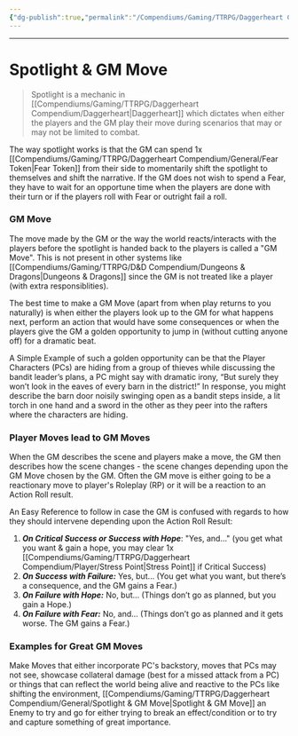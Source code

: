 ```yaml
---
{"dg-publish":true,"permalink":"/Compendiums/Gaming/TTRPG/Daggerheart Compendium/General/Spotlight & GM Move/"}
---
```



---
# Spotlight & GM Move
> Spotlight is a mechanic in [[Compendiums/Gaming/TTRPG/Daggerheart Compendium/Daggerheart\|Daggerheart]] which dictates when either the players and the GM play their move during scenarios that may or may not be limited to combat.

The way spotlight works is that the GM can spend 1x [[Compendiums/Gaming/TTRPG/Daggerheart Compendium/General/Fear Token\|Fear Token]] from their side to momentarily shift the spotlight to themselves and shift the narrative. If the GM does not wish to spend a Fear, they have to wait for an opportune time when the players are done with their turn or if the players roll with Fear or outright fail a roll. 

### GM Move
The move made by the GM or the way the world reacts/interacts with the players before the spotlight is handed back to the players is called a "GM Move". This is not present in other systems like [[Compendiums/Gaming/TTRPG/D&D Compendium/Dungeons & Dragons\|Dungeons & Dragons]] since the GM is not treated like a player (with extra responsiblities). 

The best time to make a GM Move (apart from when play returns to you naturally) is when either the players look up to the GM for what happens next, perform an action that would have some consequences or when the players give the GM a golden opportunity to jump in (without cutting anyone off) for a dramatic beat. 

A Simple Example of such a golden opportunity can be that the Player Characters (PCs) are hiding from a group of thieves while discussing the bandit leader’s plans, a PC might say with dramatic irony, “But surely they won’t look in the eaves of every barn in the district!” In response, you might describe the barn door noisily swinging open as a bandit steps inside, a lit torch in one hand and a sword in the other as they peer into the rafters where the characters are hiding.

### Player Moves lead to GM Moves
When the GM describes the scene and players make a move, the GM then describes how the scene changes - the scene changes depending upon the GM Move chosen by the GM. Often the GM move is either going to be a reactionary move to player's Roleplay (RP) or it will be a reaction to an Action Roll result.

An Easy Reference to follow in case the GM is confused with regards to how they should intervene depending upon the Action Roll Result:
1. ***On Critical Success or Success with Hope***: "Yes, and..." (you get what you want & gain a hope, you may clear 1x [[Compendiums/Gaming/TTRPG/Daggerheart Compendium/Player/Stress Point\|Stress Point]] if Critical Success)
2. ***On Success with Failure:*** Yes, but… (You get what you want, but there’s a consequence, and the GM gains a Fear.)
3. ***On Failure with Hope:*** No, but… (Things don’t go as planned, but you gain a Hope.)
4. ***On Failure with Fear:*** No, and… (Things don’t go as planned and it gets worse. The GM gains a Fear.)

### Examples for Great GM Moves
Make Moves that either incorporate PC's backstory, moves that PCs may not see, showcase collateral damage (best for a missed attack from a PC) or things that can reflect the world being alive and reactive to the PCs like shifting the environment, [[Compendiums/Gaming/TTRPG/Daggerheart Compendium/General/Spotlight & GM Move\|Spotlight & GM Move]] an Enemy to try and go for either trying to break an effect/condition or to try and capture something of great importance.